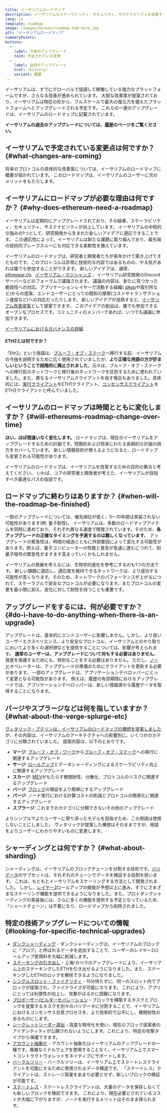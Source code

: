 ```yaml
---
title: イーサリアムロードマップ
description: イーサリアムのスケーラビリティ、セキュリティ、サステナビリティを改善する工程
lang: ja
template: roadmap
image: /images/heroes/roadmap-hub-hero.jpg
alt: "イーサリアムロードマップ"
summaryPoints:
buttons:
  - 
    label: 今後のアップグレード
    toId: 予定されている変更
  - 
    label: 過去のアップグレード
    href: /history/
    variant: 概要
---
```


イーサリアムは、すでにグローバルで協調して稼働している強力なプラットフォームですが、さらなる改善が進められています。 大胆な改善案が提案されており、イーサリアムは現在の形から、フルスケールで最大の復元力を備えたプラットフォームへとアップグレードされる予定です。 これらの一連のアップグレードは、イーサリアムのロードマップに記載されています。

**イーサリアムの過去のアップグレードについては、[履歴](/history/)のページをご覧ください。**

## イーサリアムで予定されている変更点は何ですか？ {#what-changes-are-coming}

将来のプロトコルの具体的な改善案については、イーサリアムのロードマップに概要が描かれています。 このロードマップは、イーサリアムのユーザーに次のメリットをもたらします。

<CardGrid>
  <RoadmapActionCard
    href="/roadmap/scaling"
    title="より安価なトランザクション"
    image="scaling"
    description="Rollups are too expensive and rely on centralized components, causing users to place too much trust in their operators. The roadmap includes fixes for both of these problems."
    buttonText="More on reducing fees"
  />
  <RoadmapActionCard
    href="/roadmap/security"
    title="追加のセキュリティ"
    image="security"
    description="Ethereum is already very secure but it can be made even stronger, ready to withstand all kinds of attack far into the future."
    buttonText="More on security"
  />
  <RoadmapActionCard
    href="/roadmap/user-experience"
    title="ユーザーエクスペリエンスの向上"
    image="userExperience"
    description="More support for smart contract wallets and light-weight nodes will make using Ethereum simpler and safer."
    buttonText="More on user experience"
  />
  <RoadmapActionCard
    href="/roadmap/future-proofing"
    title="将来の証明技術"
    image="futureProofing"
    description="Ethereum researchers and developers are solving tomorrow's problems today, readying the network for future generations."
    buttonText="More on future proofing"
  />
</CardGrid>

## イーサリアムにロードマップが必要な理由は何ですか？ {#why-does-ethereum-need-a-roadmap}

イーサリアムは定期的にアップグレードされており、その結果、スケーラビリティ、セキュリティ、サステナビリティが向上しています。 イーサリアムの中核的な強みの1つとして、研究開発から生まれた新しいアイデアに適応できることです。 この適応性によって、イーサリアムは新たな課題に取り組んでおり、最先端の技術的ブレークスルーにも対応できる柔軟性を備えています。

<RoadmapImageContent title="ロードマップの決定方法">

イーサリアムのロードマップは、研究者と開発者たちが長年かけて築き上げてきたものです。このプロトコルは非常に技術的な内容ではあるものの、やる気があれば誰でも参加することができます。 新しいアイデアは、通常、[ethresear.ch](https://ethresear.ch/)、[イーサリアム・マジシャンズ](https://ethereum-magicians.org) 、イーサリアム研究開発のDiscordサーバーなどのフォーラムで議論されます。 議論の内容は、新たに見つかった脆弱性への対応、アプリケーションレイヤーで活動する組織( [dApp](/glossary/#dapp)や取引所など)からの提案、エンドユーザーにとっての既知の摩擦(コストやトランザクション速度など)への対応だったりします。 新しいアイデアが成熟すると、[イーサリアム改善提案](https://eips.ethereum.org/)として提案できます。 このアイデアの創出は、誰でも参加できるオープンなプロセスです。コミュニティのメンバーであれば、いつでも議論に参加できます。

[イーサリアムにおけるガバナンスの詳細](/governance/)

</RoadmapImageContent>

<InfoBanner mb={8}>
  <h4 style={{ marginTop: 0 }}>ETH2とは何ですか？</h4>

  <p>「Eth2」という用語は、<a href="/glossary/#pos">プルーフ・オブ・ステーク</a>へ移行する前、イーサリアムの今後を説明するために広く使用されていましたが、<strong>より正確な用語の方が好ましいということで段階的に廃止されました</strong>。元々は、プルーフ・オブ・ステークへの移行前のネットワークと移行後のネットワークを区別するために使われていました。また、異なるイーサリアムクライアントを指す場合もありました。具体的には、<a href="/glossary/#execution-client">実行クライアント</a>をETH1クライアント、<a href="/glossary/#consensus-client">コンセンサスクライアント</a>をETH2クライアントと呼んでいました。</p>

</InfoBanner>

## イーサリアムのロードマップは時間とともに変化しますか？ {#will-ethereums-roadmap-change-over-time}

**はい、ほぼ間違いなく変化します。** ロードマップは、現在のイーサリアムをアップグレードするための計画です。短期的および将来にわたる長期的な計画の両方をカバーしています。 新しい情報技術が使えるようになると、ロードマップも変更される可能性があります。

イーサリアムのロードマップは、イーサリアムを改善するための目的の集合と考えてください。 いわば、コアの研究者と開発者が考えた、イーサリアムが目指すべき最適なパスの仮説です。

## ロードマップに終わりはありますか？ {#when-will-the-roadmap-be-finished}

一部のアップグレードについては、優先順位が低く、5～10年間は実装されない可能性があります(例: 量子耐性)。 イーサリアムは、多数のロードマップアイテムを同時に進めており、それぞれ異なる速度で開発されています。そのため、**各アップグレードの正確なタイミングを予測するのは難しくなっています**。 アップグレードの緊急性は、時間の経過とともに外部要因によって変化する可能性があります。例えば、量子コンピューターの性能と普及が急速に進むにつれて、耐量子暗号の緊急性がますます高まっていくかもしれません。

イーサリアムの発展を考えるには、生物学的進化を参考にするのも1つの方法です。 新しい課題に適応し、適応度を維持できるネットワークは、より成功する可能性が高くなります。そのため、ネットワークのパフォーマンスが上がるにつれて、スケーラブルで安全なプロトコルが必要になります。またプロトコルの変更を最小限に抑え、変化に対して耐性を持つことも重要です。

## アップグレードをするには、何が必要ですか？ {#do-i-have-to-do-anything-when-there-is-an-upgrade}

アップグレードは、基本的にエンドユーザーに影響しません。しかし、より良いユーザーエクスペリエンス、より安全なプロトコル、イーサリアムとのやり取りにおいてより多くの<i>選択肢</i>などを提供することについては、影響が考えられます。 **通常のユーザーは、アップグレードについて何もする必要はありません**。資産を保護するためにも、特別なことをする必要はありません。 ただし、[ノード](/glossary/#node)オペレーターは、アップグレードの準備のためにクライアントを更新する必要があります。 一部のアップグレードは、アプリケーションデベロッパーにとって変更となる可能性があります。 例えば、履歴の有効期限におけるアップグレードでは、アプリケーションデベロッパーは、新しい情報源から履歴データを取得することになります。

## バージやスプラージなどは何を指していますか？ {#what-about-the-verge-splurge-etc}

[ヴィタリック・ブテリンは、イーサリアムのロードマップの構想を提案しました](https://twitter.com/VitalikButerin/status/1741190491578810445)が、その内容は、イーサリアムのアーキテクチャへの影響別に、いくつかのカテゴリに分類されていました。 提案内容は、以下のとおりです。

- **マージ**: [プルーフ・オブ・ワーク](/glossary/#pow)から[プルーフ・オブ・ステーク](/glossary/#pos)への移行に関連するアップグレード
- **サージ**: [ロールアップ](/glossary/#rollups)とデータシャーディングによるスケーラビリティ向上に関連するアップグレード
- **スカージ**: [MEV](/glossary/#mev)がもたらす検閲耐性、分散化、プロトコルのリスクに関連するアップグレード
- **バージ**: [ブロック](/glossary/#block)の検証をより簡単にするアップグレード
- **パージ**: ノード実行における計算コストの削減とプロトコルの簡素化に関連するアップグレード
- **スプラージ**: これまでのカテゴリに分類できないその他のアップグレード

よりシンプルでよりユーザーに寄り添ったモデルを目指すため、この用語は使用しないことにしました。 ヴィタリックが提案した構想はそのままですが、用語をよりユーザーにわかりやすいものに変更します。

## シャーディングとは何ですか？ {#what-about-sharding}

シャーディングは、イーサリアムのブロックチェーンを分割する技術です。[バリデータ](/glossary/#validator)のサブセットは、それぞれのチェーンでデータを検証する役割を担います。 これは、もともとイーサリアムをスケーリングする方法として開発されました。 しかし、[レイヤー2](/glossary/#layer-2)ロールアップの開発が予想以上に進み、すでにさまざまなスケーリング機能を提供できるようになりました。また、プロトダンクシャーディングの実装後には、さらに多くの機能を提供する予定となっているため、 「シャードチェーン」は不要になり、ロードマップから削除されました。

## 特定の技術アップグレードについての情報 {#looking-for-specific-technical-upgrades}

- [ダンクシャーディング](/roadmap/danksharding) - ダンクシャーディングは、イーサリアムのブロックに「ブロブ」と呼ばれるデータを追加することで、ユーザーのレイヤー2ロールアップ使用料を大幅に削減します。
- [ステーキングの引き出し](/staking/withdrawals) - 上海/カペラのアップグレードにより、イーサリアム上のステーキングしたETHを引き出せるようになりました。また、ステーキングしたETHのロックを解除できるようになりました。
- [シングルスロット・ファイナリティ](/roadmap/single-slot-finality) - 15分待たずに、同一のスロット内でブロックが提案され、ファイナライズが可能になります。 これにより、アプリにとっては利便性が向上し、攻撃がはるかに困難になります。
- [プロポーザー/ビルダーセパレーション](/roadmap/pbs) - ブロックを構築するタスクとブロックを提案するタスクを別々のバリデータに分割することで、イーサリアムにおけるコンセンサス合意プロセスを、より効率的で公平にし、検閲耐性のあるものにします。
- [シークレットリーダー選出](/roadmap/secret-leader-election) - 高度な暗号化を使い、現在のブロック提案者のアイデンティティが公開されないようにします。これにより、特定の攻撃タイプから保護できます。
- [アカウント抽象化](/roadmap/account-abstraction) - アカウント抽象化はイーサリアムのアップグレードの一種です。複雑なミドルウェアを使用することなく、イーサリアム上でスマートコントラクトウォレットをネイティブにサポートします。
- [バークルツリー](/roadmap/verkle-trees) - バークルツリーは、イーサリアム上でステートレスクライアントを可能にするために使用されるデータ構造です。 「ステートレス」クライアントは、ストレージ容量をあまり必要とせず、新しいブロックの検証が可能です。
- [ステートレス](/roadmap/statelessness) - ステートレスクライアントは、大量のデータを保存しなくても新しいブロックを検証できます。 これにより、現在必要とされているコストが大幅に下がりますが、ノードを実行するメリットはそのまま得られます。
